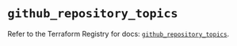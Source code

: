 # `github_repository_topics`

Refer to the Terraform Registry for docs: [`github_repository_topics`](https://registry.terraform.io/providers/integrations/github/6.2.2/docs/resources/repository_topics).
